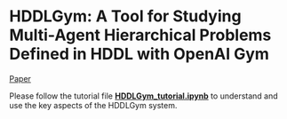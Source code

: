 # HDDLGym: A Tool for Studying Multi-Agent Hierarchical Problems Defined in HDDL with OpenAI Gym

[Paper](https://ngocla.github.io/files/HDDLGym.pdf)

Please follow the tutorial file [**HDDLGym_tutorial.ipynb**](https://github.com/HDDLGym/HDDLGym/blob/main/HDDLGym_tutorial.ipynb) to understand and use the key aspects of the HDDLGym system.
